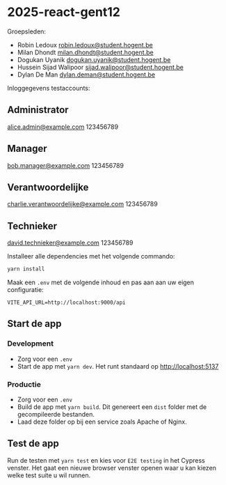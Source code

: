 # 2025-react-gent12
Groepsleden:
- Robin Ledoux [robin.ledoux@student.hogent.be](mailto:robin.ledoux@student.hogent.be)
- Milan Dhondt [milan.dhondt@student.hogent.be](mailto:milan.dhondt@student.hogent.be)
- Dogukan Uyanik [dogukan.uyanik@student.hogent.be](mailto:dogukan.uyanik@student.hogent.be)
- Hussein Sijad Walipoor [sijad.walipoor@student.hogent.be](mailto:sijad.walipoor@student.hogent.be)
- Dylan De Man [dylan.deman@student.hogent.be](mailto:dylan.deman@student.hogent.be)

Inloggegevens testaccounts:

## Administrator
alice.admin@example.com
123456789

## Manager
bob.manager@example.com
123456789

## Verantwoordelijke
charlie.verantwoordelijke@example.com
123456789

## Technieker
david.technieker@example.com
123456789

Installeer alle dependencies met het volgende commando:

```bash
yarn install
```

Maak een `.env` met de volgende inhoud en pas aan aan uw eigen configuratie:

```dotenv
VITE_API_URL=http://localhost:9000/api
```

## Start de app

### Development

- Zorg voor een `.env`
- Start de app met `yarn dev`. Het runt standaard op <http://localhost:5137>

### Productie

- Zorg voor een `.env`
- Build de app met `yarn build`. Dit genereert een `dist` folder met de gecompileerde bestanden.
- Laad deze folder op bij een service zoals Apache of Nginx.

## Test de app

Run de testen met `yarn test` en kies voor `E2E testing` in het Cypress venster. Het gaat een nieuwe browser venster openen waar u kan kiezen welke test suite u wil runnen.